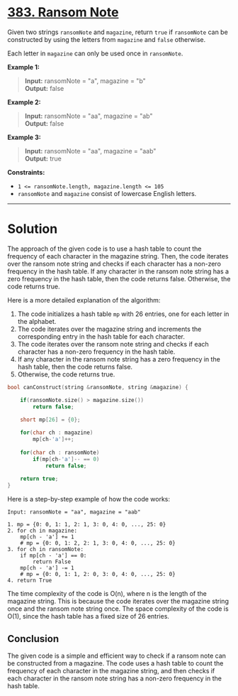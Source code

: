 # [383. Ransom Note](https://leetcode.com/problems/ransom-note/)

Given two strings `ransomNote` and `magazine`, return `true` if `ransomNote` can be constructed by using the letters from `magazine` and `false` otherwise.

Each letter in `magazine` can only be used once in `ransomNote`.

**Example 1:**

> **Input:** ransomNote = "a", magazine = "b"<br>
**Output:** false

**Example 2:**

> **Input:** ransomNote = "aa", magazine = "ab"<br>
**Output:** false

**Example 3:**

> **Input:** ransomNote = "aa", magazine = "aab"<br>
**Output:** true

**Constraints:**

- `1 <= ransomNote.length, magazine.length <= 105`
- `ransomNote` and `magazine` consist of lowercase English letters.
---
# Solution

The approach of the given code is to use a hash table to count the frequency of each character in the magazine string. Then, the code iterates over the ransom note string and checks if each character has a non-zero frequency in the hash table. If any character in the ransom note string has a zero frequency in the hash table, then the code returns false. Otherwise, the code returns true.

Here is a more detailed explanation of the algorithm:

1. The code initializes a hash table `mp` with 26 entries, one for each letter in the alphabet.
2. The code iterates over the magazine string and increments the corresponding entry in the hash table for each character.
3. The code iterates over the ransom note string and checks if each character has a non-zero frequency in the hash table.
4. If any character in the ransom note string has a zero frequency in the hash table, then the code returns false.
5. Otherwise, the code returns true.

```cpp
bool canConstruct(string &ransomNote, string &magazine) {

    if(ransomNote.size() > magazine.size())
        return false;

    short mp[26] = {0};
    
    for(char ch : magazine)
        mp[ch-'a']++;
    
    for(char ch : ransomNote)
        if(mp[ch-'a']-- == 0)
            return false;
    
    return true;
}
```


Here is a step-by-step example of how the code works:

```
Input: ransomNote = "aa", magazine = "aab"

1. mp = {0: 0, 1: 1, 2: 1, 3: 0, 4: 0, ..., 25: 0}
2. for ch in magazine:
    mp[ch - 'a'] += 1
    # mp = {0: 0, 1: 2, 2: 1, 3: 0, 4: 0, ..., 25: 0}
3. for ch in ransomNote:
    if mp[ch - 'a'] == 0:
        return False
    mp[ch - 'a'] -= 1
    # mp = {0: 0, 1: 1, 2: 0, 3: 0, 4: 0, ..., 25: 0}
4. return True
```

The time complexity of the code is O(n), where n is the length of the magazine string. This is because the code iterates over the magazine string once and the ransom note string once. The space complexity of the code is O(1), since the hash table has a fixed size of 26 entries.

## Conclusion

The given code is a simple and efficient way to check if a ransom note can be constructed from a magazine. The code uses a hash table to count the frequency of each character in the magazine string, and then checks if each character in the ransom note string has a non-zero frequency in the hash table.